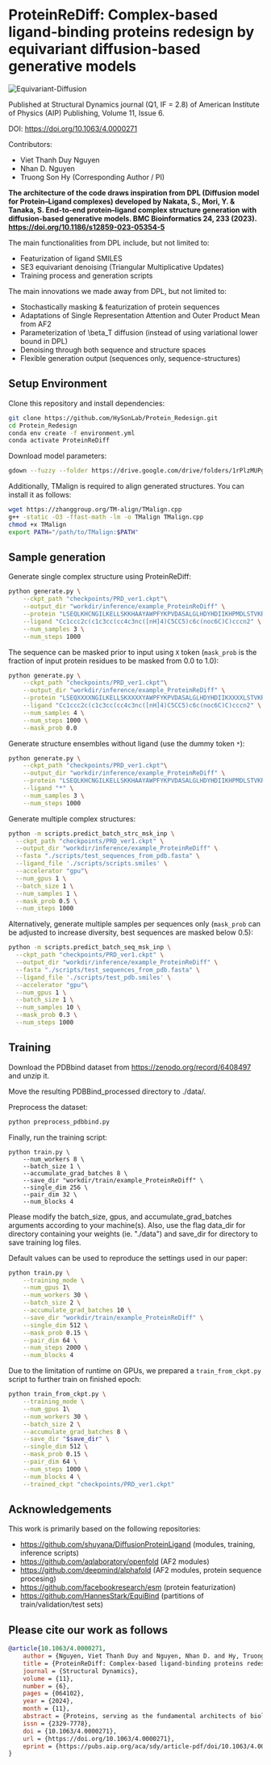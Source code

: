 # ProteinReDiff: Complex-based ligand-binding proteins redesign by equivariant diffusion-based generative models

![Equivariant-Diffusion](ProteinReDiff.png)

Published at Structural Dynamics journal (Q1, IF = 2.8) of American Institute of Physics (AIP) Publishing, Volume 11, Issue 6.

DOI: https://doi.org/10.1063/4.0000271

Contributors:
* Viet Thanh Duy Nguyen
* Nhan D. Nguyen 
* Truong Son Hy (Corresponding Author / PI) 

**The architecture of the code draws inspiration from DPL (Diffusion model for Protein–Ligand complexes) developed by Nakata, S., Mori, Y. & Tanaka, S. End-to-end protein–ligand complex structure generation with diffusion-based generative models. BMC Bioinformatics 24, 233 (2023). https://doi.org/10.1186/s12859-023-05354-5**

The main functionalities from DPL include, but not limited to:
- Featurization of ligand SMILES
- SE3 equivariant denoising (Triangular Multiplicative Updates)
- Training process and generation scripts

The main innovations we made away from DPL, but not limited to:
- Stochastically masking & featurization of protein sequences
- Adaptations of Single Representation Attention and Outer Product Mean from AF2
- Parameterization of \beta_T diffusion (instead of using variational lower bound in DPL)
- Denoising through both sequence and structure spaces
- Flexible generation output (sequences only, sequence-structures)



## Setup Environment
Clone this repository and install dependencies:
```bash
git clone https://github.com/HySonLab/Protein_Redesign.git
cd Protein_Redesign
conda env create -f environment.yml
conda activate ProteinReDiff
```

Download model parameters:
```bash
gdown --fuzzy --folder https://drive.google.com/drive/folders/1rPlzMUPgKLFd_Krk8cGqhEeitWByPOMn?usp=sharing
```

Additionally, TMalign is required to align generated structures.
You can install it as follows:
```bash
wget https://zhanggroup.org/TM-align/TMalign.cpp
g++ -static -O3 -ffast-math -lm -o TMalign TMalign.cpp
chmod +x TMalign
export PATH="/path/to/TMalign:$PATH"
```

## Sample generation

Generate single complex structure using ProteinReDiff:

```bash
python generate.py \
    --ckpt_path "checkpoints/PRD_ver1.ckpt"\
    --output_dir "workdir/inference/example_ProteinReDiff" \
    --protein "LSEQLKHCNGILKELLSKKHAAYAWPFYKPVDASALGLHDYHDIIKHPMDLSTVKRKMENRDYRDAQEFAADVRLMFSNCYKYNPPDHDVVAMARKLQDVFEFRYAKMPD" \
    --ligand "Cc1ccc2c(c1c3cc(cc4c3nc([nH]4)C5CC5)c6c(noc6C)C)cccn2" \
    --num_samples 3 \
    --num_steps 1000
```

The sequence can be masked prior to input using `X` token (`mask_prob` is the fraction of input protein residues to be masked from 0.0 to 1.0):
```bash
python generate.py \
    --ckpt_path "checkpoints/PRD_ver1.ckpt"\
    --output_dir "workdir/inference/example_ProteinReDiff" \
    --protein "LSEQXXXXNGILKELLSKXXXXYAWPFYKPVDASALGLHDYHDIIKXXXXLSTVKRKMENRDYRDXXXXAADVRLMFSNCYKYNPPDHDVVAMARKLQDVFEFRYAKMPD" \
    --ligand "Cc1ccc2c(c1c3cc(cc4c3nc([nH]4)C5CC5)c6c(noc6C)C)cccn2" \
    --num_samples 4 \
    --num_steps 1000 \
    --mask_prob 0.0
```

Generate structure ensembles without ligand (use the dummy token `*`):
```bash
python generate.py \
    --ckpt_path "checkpoints/PRD_ver1.ckpt"\
    --output_dir "workdir/inference/example_ProteinReDiff" \
    --protein "LSEQLKHCNGILKELLSKKHAAYAWPFYKPVDASALGLHDYHDIIKHPMDLSTVKRKMENRDYRDAQEFAADVRLMFSNCYKYNPPDHDVVAMARKLQDVFEFRYAKMPD" \
    --ligand "*" \
    --num_samples 3 \
    --num_steps 1000
```

Generate multiple complex structures:
```bash
python -m scripts.predict_batch_strc_msk_inp \
  --ckpt_path "checkpoints/PRD_ver1.ckpt" \
  --output_dir "workdir/inference/example_ProteinReDiff" \
  --fasta "./scripts/test_sequences_from_pdb.fasta" \
  --ligand_file './scripts/scripts.smiles' \
  --accelerator "gpu"\
  --num_gpus 1 \
  --batch_size 1 \
  --num_samples 1 \
  --mask_prob 0.5 \
  --num_steps 1000
  ```

Alternatively, generate multiple samples per sequences only (`mask_prob` can be adjusted to increase diversity, best sequences are masked below 0.5):
```bash
python -m scripts.predict_batch_seq_msk_inp \
  --ckpt_path "checkpoints/PRD_ver1.ckpt" \
  --output_dir "workdir/inference/example_ProteinReDiff" \
  --fasta "./scripts/test_sequences_from_pdb.fasta" \
  --ligand_file './scripts/test_pdb.smiles' \
  --accelerator "gpu"\
  --num_gpus 1 \
  --batch_size 1 \
  --num_samples 10 \
  --mask_prob 0.3 \
  --num_steps 1000
```

## Training

Download the PDBbind dataset from https://zenodo.org/record/6408497 and unzip it.

Move the resulting PDBBind_processed directory to ./data/.

Preprocess the dataset:
```bash
python preprocess_pdbbind.py
```

Finally, run the training script:
```
python train.py \
    --num_workers 8 \
    --batch_size 1 \
    --accumulate_grad_batches 8 \
    --save_dir "workdir/train/example_ProteinReDiff" \
    --single_dim 256 \
    --pair_dim 32 \
    --num_blocks 4
```

Please modify the batch_size, gpus, and accumulate_grad_batches arguments according to your machine(s). Also, use the flag data_dir for directory containing your weights (ie. "./data") and save_dir for directory to save training log files.

Default values can be used to reproduce the settings used in our paper:

```bash
python train.py \
    --training_mode \
    --num_gpus 1\
    --num_workers 30 \
    --batch_size 2 \
    --accumulate_grad_batches 10 \
    --save_dir "workdir/train/example_ProteinReDiff" \
    --single_dim 512 \
    --mask_prob 0.15 \
    --pair_dim 64 \
    --num_steps 2000 \
    --num_blocks 4
```
Due to the limitation of runtime on GPUs, we prepared a `train_from_ckpt.py` script to further train on finished epoch:

```bash
python train_from_ckpt.py \
    --training_mode \
    --num_gpus 1\
    --num_workers 30 \
    --batch_size 2 \
    --accumulate_grad_batches 8 \
    --save_dir "$save_dir" \
    --single_dim 512 \
    --mask_prob 0.15 \
    --pair_dim 64 \
    --num_steps 1000 \
    --num_blocks 4 \
    --trained_ckpt "checkpoints/PRD_ver1.ckpt"
```

## Acknowledgements

This work is primarily based on the following repositories:

- https://github.com/shuyana/DiffusionProteinLigand (modules, training, inference scripts)
- https://github.com/aqlaboratory/openfold (AF2 modules)
- https://github.com/deepmind/alphafold (AF2 modules, protein sequence procesing)
- https://github.com/facebookresearch/esm (protein featurization)
- https://github.com/HannesStark/EquiBind (partitions of train/validation/test sets)

## Please cite our work as follows

```bibtex
@article{10.1063/4.0000271,
    author = {Nguyen, Viet Thanh Duy and Nguyen, Nhan D. and Hy, Truong Son},
    title = {ProteinReDiff: Complex-based ligand-binding proteins redesign by equivariant diffusion-based generative models},
    journal = {Structural Dynamics},
    volume = {11},
    number = {6},
    pages = {064102},
    year = {2024},
    month = {11},
    abstract = {Proteins, serving as the fundamental architects of biological processes, interact with ligands to perform a myriad of functions essential for life. Designing functional ligand-binding proteins is pivotal for advancing drug development and enhancing therapeutic efficacy. In this study, we introduce ProteinReDiff, an diffusion framework targeting the redesign of ligand-binding proteins. Using equivariant diffusion-based generative models, ProteinReDiff enables the creation of high-affinity ligand-binding proteins without the need for detailed structural information, leveraging instead the potential of initial protein sequences and ligand SMILES strings. Our evaluations across sequence diversity, structural preservation, and ligand binding affinity underscore ProteinReDiff's potential to advance computational drug discovery and protein engineering.},
    issn = {2329-7778},
    doi = {10.1063/4.0000271},
    url = {https://doi.org/10.1063/4.0000271},
    eprint = {https://pubs.aip.org/aca/sdy/article-pdf/doi/10.1063/4.0000271/20264931/064102\_1\_4.0000271.pdf},
}
```

